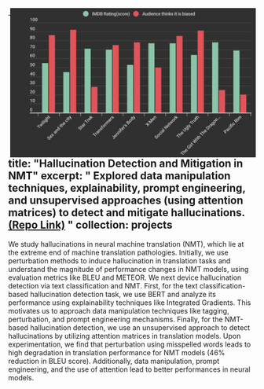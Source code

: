 <img style="float: right;" src="Screenshot 2022-10-15 at 7.32.00 PM.png" width='500'>

---
title: "Hallucination Detection and Mitigation in NMT"
excerpt: " Explored data manipulation techniques, explainability, prompt engineering, and unsupervised approaches (using attention matrices) to detect and mitigate hallucinations.[(Repo Link)](https://github.com/AnganaB/Hallucinations_NMT) "
collection: projects
---



We study hallucinations in neural machine translation (NMT), which lie at the extreme end of machine translation pathologies. Initially, we use perturbation methods to induce hallucination in translation tasks and understand the magnitude of performance changes in NMT models, using evaluation metrics like BLEU and METEOR. We next device hallucination detection via text classification and NMT. First, for the text classification-based hallucination detection task, we use BERT and analyze its performance using explainability techniques like Integrated Gradients. This motivates us to approach data manipulation techniques like tagging, perturbation, and prompt engineering mechanisms. Finally, for the NMT-based hallucination detection, we use an unsupervised approach to detect hallucinations by utilizing attention matrices in translation models. Upon experimentation, we find that perturbation using misspelled words leads to high degradation in translation performance for NMT models (46% reduction in BLEU score). Additionally, data manipulation, prompt engineering, and the use of attention lead to better performances in neural models.
